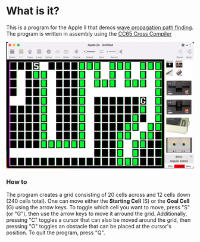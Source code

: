 # What is it?
This is a program for the Apple II that demos [wave propagation path finding](https://youtu.be/0ihciMKlcP8). The program is written in assembly using the [CC65 Cross Compiler](https://cc65.github.io)

![Wave Propagation Program Screenshot](/WAVEP.png)

### How to
The program creates a grid consisting of 20 cells across and 12 cells down (240 cells total). One can move either the **Starting Cell** (S) or the **Goal Cell** (G) using the arrow keys. To toggle which cell you want to move, press "S" (or "G"), then use the arrow keys to move it arround the grid. Additionally, pressing "C" toggles a cursor that can also be moved around the grid, then pressing "O" toggles an obstacle that can be placed at the cursor's position. To quit the program, press "Q".

